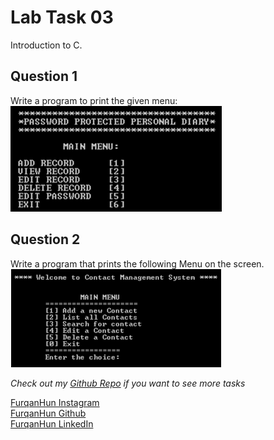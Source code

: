 # Lab Task 03

Introduction to C.

## Question 1

Write a program to print the given menu:
![Image contains a main menu](./LT3_Assets/Q1_LT3.png)

## Question 2

Write a program that prints the following Menu on the screen.
![Image contains another main menu](./LT3_Assets/Q2_LT3.png)

*Check out my [Github Repo](https://github.com/FurqaHun/PF-LTS "Repo contains all the other tasks too ;)") if you want to see more tasks* <br>

[FurqanHun Instagram](https://www.instagram.com/furqan_hi_hun "Follow me on insta ;)") <br>
[FurqanHun Github](https://github.com/FurqanHun "Follow my Github profile") <br>
[FurqanHun LinkedIn](https://www.linkedin.com/in/FurqanHun "Connect with me on LinkedIn")